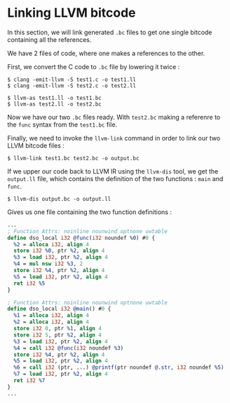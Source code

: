 # Linking LLVM bitcode
In this section, we will link generated `.bc` files to get one single bitcode
containing all the references.

We have 2 files of code, where one makes a references to the other.

First, we convert the C code to `.bc` file by lowering it twice :
```
$ clang -emit-llvm -S test1.c -o test1.ll
$ clang -emit-llvm -S test2.c -o test2.ll
```
```
$ llvm-as test1.ll -o test1.bc
$ llvm-as test2.ll -o test2.bc
```
Now we have our two `.bc` files ready. With `test2.bc` making a referenre to
the `func` syntax from the `test1.bc` file.

Finally, we need to invoke the `llvm-link` command in order to link our two LLVM
bitcode files :

```
$ llvm-link test1.bc test2.bc -o output.bc
```

If we upper our code back to LLVM IR using the `llvm-dis` tool, we get the
`output.ll` file, which contains the definition of the two functions : `main`
and `func`.

```
$ llvm-dis output.bc -o output.ll
```

Gives us one file containing the two function definitions :
```llvm
...
; Function Attrs: noinline nounwind optnone uwtable
define dso_local i32 @func(i32 noundef %0) #0 {
  %2 = alloca i32, align 4
  store i32 %0, ptr %2, align 4
  %3 = load i32, ptr %2, align 4
  %4 = mul nsw i32 %3, 2
  store i32 %4, ptr %2, align 4
  %5 = load i32, ptr %2, align 4
  ret i32 %5
}

; Function Attrs: noinline nounwind optnone uwtable
define dso_local i32 @main() #0 {
  %1 = alloca i32, align 4
  %2 = alloca i32, align 4
  store i32 0, ptr %1, align 4
  store i32 5, ptr %2, align 4
  %3 = load i32, ptr %2, align 4
  %4 = call i32 @func(i32 noundef %3)
  store i32 %4, ptr %2, align 4
  %5 = load i32, ptr %2, align 4
  %6 = call i32 (ptr, ...) @printf(ptr noundef @.str, i32 noundef %5)
  %7 = load i32, ptr %2, align 4
  ret i32 %7
}
...
```